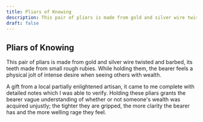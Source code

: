 ```yaml
---
title: Pliars of Knowing
description: This pair of pliars is made from gold and silver wire twisted and barbed, its teeth made from...
draft: false
---
```


## Pliars of Knowing

This pair of pliars is made from gold and silver wire twisted and barbed, its teeth made from
small rough rubies. While holding them, the bearer feels a physical jolt of intense desire when
seeing others with wealth.

A gift from a local partially enlightened artisan, it came to me complete with detailed notes
which I was able to verify. Holding these pliars grants the bearer vague understanding of
whether or not someone's wealth was acquired unjustly; the tighter they are gripped, the more
clarity the bearer has and the more welling rage they feel.
